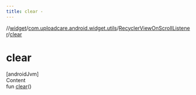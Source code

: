 ```yaml
---
title: clear -
---
```

//[widget](../../index.md)/[com.uploadcare.android.widget.utils](../index.md)/[RecyclerViewOnScrollListener](index.md)/[clear](clear.md)



# clear  
[androidJvm]  
Content  
fun [clear](clear.md)()  



